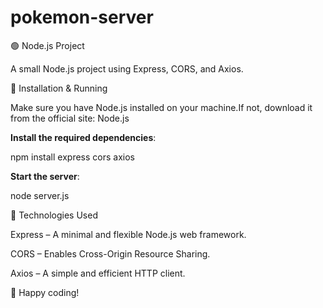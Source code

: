 # pokemon-server
🟢 Node.js Project

A small Node.js project using Express, CORS, and Axios.

🚀 Installation & Running

Make sure you have Node.js installed on your machine.If not, download it from the official site: Node.js

**Install the required dependencies**:

npm install express cors axios

**Start the server**:

node server.js

📌 Technologies Used

Express – A minimal and flexible Node.js web framework.

CORS – Enables Cross-Origin Resource Sharing.

Axios – A simple and efficient HTTP client.

🎯 Happy coding!
